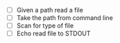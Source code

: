 - [ ] Given a path read a file
- [ ] Take the path from command line
- [ ] Scan for type of file
- [ ] Echo read file to STDOUT
